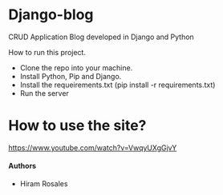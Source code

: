 # Django-blog
CRUD Application Blog developed in Django and Python

How to run this project.

- Clone the repo into your machine.
- Install Python, Pip and Django.
- Install the requeirements.txt (pip install -r requirements.txt)
- Run the server

# How to use the site?

https://www.youtube.com/watch?v=VwqyUXgGjvY

#### Authors

- Hiram Rosales 